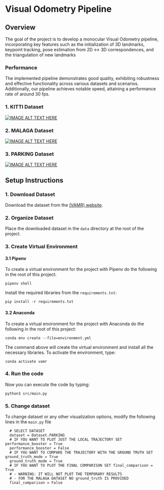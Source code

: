 # Visual Odometry Pipeline

## Overview

The goal of the project is to develop a monocular Visual Odometry pipeline,
incorporating key features such as the initialization of 3D landmarks, keypoint
tracking, pose estimation from 2D ↔ 3D correspondences, and the triangulation
of new landmarks

### Performance

The implemented pipeline demonstrates good quality, exhibiting robustness and effective functionality across various datasets and scenarios.
Additionally, our pipeline achieves notable speed, attaining a performance rate of around 30 fps.

### 1. KITTI Dataset

[![IMAGE ALT TEXT HERE](https://img.youtube.com/vi/hbj-bSUG1PM/0.jpg)](https://www.youtube.com/watch?v=hbj-bSUG1PM)

### 2. MALAGA Dataset

[![IMAGE ALT TEXT HERE](https://img.youtube.com/vi/ACydJjL3Eh8/0.jpg)](https://www.youtube.com/watch?v=ACydJjL3Eh8)


### 3. PARKING Dataset

[![IMAGE ALT TEXT HERE](https://img.youtube.com/vi/a09cD8XpePI/0.jpg)](https://www.youtube.com/watch?v=a09cD8XpePI)


## Setup Instructions

### 1. Download Dataset

Download the dataset from the [(VAMR) website](https://rpg.ifi.uzh.ch/teaching.html).

### 2. Organize Dataset

Place the downloaded dataset in the `data` directory at the root of the project.

### 3. Create Virtual Environment

#### 3.1 Pipenv

To create a virtual environment for the project with Pipenv do the following in the root of this project:

```
pipenv shell
```

Install the required libraries from the `requirements.txt`:

```
pip install -r requirements.txt
```

#### 3.2 Anaconda

To create a virtual environment for the project with Anaconda do the following in the root of this project:

```
conda env create --file=environment.yml
```

The command above will create the virtual environment and install all the necessary libraries.
To activate the environment, type:

```
conda activate vamr
```
### 4. Run the code

Now you can execute the code by typing:
```
python3 src/main.py
```

### 5. Change dataset
To change dataset or any other visualization options, modify the following lines in the ```main.py``` file
```
  # SELECT DATASET
  dataset = Dataset.PARKING
  # IF YOU WANT TO PLOT JUST THE LOCAL TRAJECTORY SET performance_booster = True
  performance_booster = False
  # IF YOU WANT TO COMPARE THE TRAJECTORY WITH THE GROUND TRUTH SET ground_truth_mode = True
  ground_truth_mode = True
  # IF YOU WANT TO PLOT THE FINAL COMPARISON SET final_comparison = True
  # - WARNING: IT WILL NOT PLOT THE TEMPORARY RESULTS
  # - FOR THE MALAGA DATASET NO ground_truth IS PROVIDED
  final_comparison = False
```

